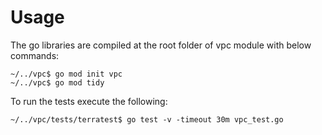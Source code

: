 # Usage
The go libraries are compiled at the root folder of vpc module with below commands:

```
~/../vpc$ go mod init vpc
~/../vpc$ go mod tidy
```


To run the tests execute the following:

```
~/../vpc/tests/terratest$ go test -v -timeout 30m vpc_test.go
```
